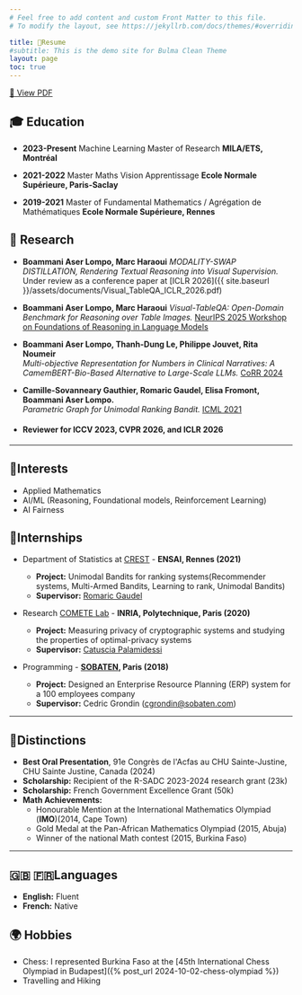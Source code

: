 ```yaml
---
# Feel free to add content and custom Front Matter to this file.
# To modify the layout, see https://jekyllrb.com/docs/themes/#overriding-theme-defaults

title: 💼Resume
#subtitle: This is the demo site for Bulma Clean Theme
layout: page
toc: true
---
```

<a class="button is-primary" href="{{ site.baseurl }}/assets/documents/main.pdf" target="_blank">
  📄 View PDF
</a>

## 🎓 Education

- **2023-Present** Machine Learning Master of Research
**MILA/ETS, Montréal**

- **2021-2022** Master Maths Vision Apprentissage
**Ecole Normale Supérieure, Paris-Saclay**

- **2019-2021** Master of Fundamental Mathematics / Agrégation de Mathématiques
**Ecole Normale Supérieure, Rennes**


## 📄 Research
- **Boammani Aser Lompo, Marc Haraoui**
  *MODALITY-SWAP DISTILLATION, Rendering Textual Reasoning into Visual Supervision.* Under review as a conference paper at [ICLR 2026]({{ site.baseurl }}/assets/documents/Visual_TableQA_ICLR_2026.pdf)
- **Boammani Aser Lompo, Marc Haraoui**
  *Visual-TableQA: Open-Domain Benchmark for Reasoning over Table Images.* [NeurIPS 2025 Workshop on Foundations of Reasoning in Language Models](https://arxiv.org/pdf/2509.07966)
- **Boammani Aser Lompo, Thanh-Dung Le, Philippe Jouvet, Rita Noumeir**  
  *Multi-objective Representation for Numbers in Clinical Narratives: A CamemBERT-Bio-Based Alternative to Large-Scale LLMs.* [CoRR 2024](https://doi.org/10.48550/arXiv.2405.18448)
- **Camille-Sovanneary Gauthier, Romaric Gaudel, Elisa Fromont, Boammani Aser Lompo.**  
  *Parametric Graph for Unimodal Ranking Bandit.* [ICML 2021](https://hal.archives-ouvertes.fr/hal-03256621/)

- #### Reviewer for ICCV 2023, CVPR 2026, and ICLR 2026
---

## 🎯Interests  
- Applied Mathematics
- AI/ML (Reasoning, Foundational models, Reinforcement Learning)
- AI Fairness

## 💼Internships

- Department of Statistics at [CREST](https://crest.science/) - **ENSAI, Rennes (2021)**  
  - **Project:** Unimodal Bandits for ranking systems(Recommender systems, Multi-Armed Bandits, Learning to rank, Unimodal Bandits)
  - **Supervisor:** [Romaric Gaudel](https://scholar.google.fr/citations?user=wD65M6kAAAAJ&hl=fr&oi=sra)

- Research [COMETE Lab](https://www.inria.fr/fr/comete) - **INRIA, Polytechnique, Paris (2020)**  
  - **Project:** Measuring privacy of cryptographic systems and studying the properties of optimal-privacy systems  
  - **Supervisor:** [Catuscia Palamidessi](https://scholar.google.fr/citations?user=OOgAyqgAAAAJ&hl=fr&oi=sra)

- Programming - **[SOBATEN](https://www.sobaten.com/), Paris (2018)**  
  - **Project:** Designed an Enterprise Resource Planning (ERP) system for a 100 employees company  
  - **Supervisor:** Cedric Grondin (cgrondin@sobaten.com)

---

## 🌟Distinctions  
- **Best Oral Presentation**, 91e Congrès de l'Acfas au CHU Sainte-Justine, CHU Sainte Justine, Canada (2024)
- **Scholarship:** Recipient of the R-SADC 2023-2024 research grant (23k)
- **Scholarship:** French Government Excellence Grant (50k)
- **Math Achievements:**
  - Honourable Mention at the International Mathematics Olympiad (**IMO**)(2014, Cape Town)
  - Gold Medal at the Pan-African Mathematics Olympiad (2015, Abuja)  
  - Winner of the national Math contest (2015, Burkina Faso)  


---

## 🇬🇧 🇫🇷Languages  

- **English:** Fluent
- **French:** Native  

## 🌍 Hobbies
- Chess: I represented Burkina Faso at the [45th International Chess Olympiad in Budapest]({% post_url 2024-10-02-chess-olympiad %})
- Travelling and Hiking
